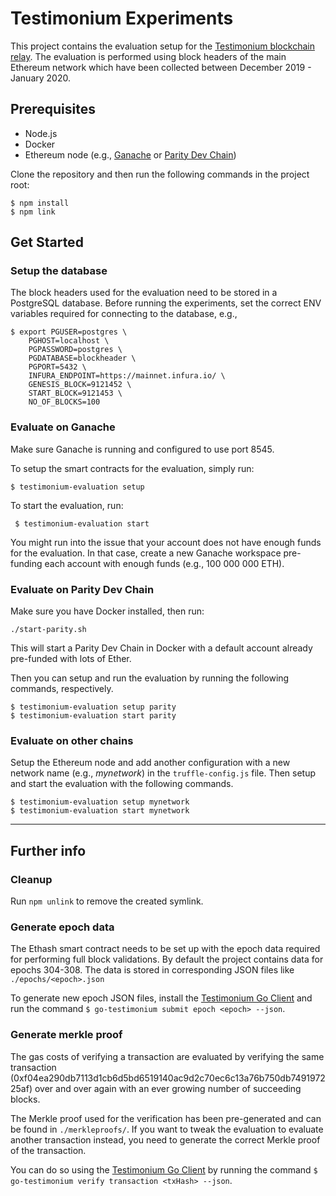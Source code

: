 # Testimonium Experiments
This project contains the evaluation setup for the [Testimonium blockchain relay](https://github.com/pantos-io/testimonium).
The evaluation is performed using block headers of the main Ethereum network which have been collected between December 2019 - January 2020.

## Prerequisites
* Node.js
* Docker
* Ethereum node (e.g., [Ganache](https://www.trufflesuite.com/ganache) or [Parity Dev Chain](https://wiki.parity.io/Private-development-chain))

Clone the repository and then run the following commands in the project root:
```shell script
$ npm install
$ npm link
```  

## Get Started

### Setup the database
The block headers used for the evaluation need to be stored in a PostgreSQL database.
Before running the experiments, set the correct ENV variables required for connecting to the database, e.g.,
```shell script
$ export PGUSER=postgres \
    PGHOST=localhost \
    PGPASSWORD=postgres \
    PGDATABASE=blockheader \
    PGPORT=5432 \
    INFURA_ENDPOINT=https://mainnet.infura.io/ \
    GENESIS_BLOCK=9121452 \
    START_BLOCK=9121453 \
    NO_OF_BLOCKS=100
```

### Evaluate on Ganache
Make sure Ganache is running and configured to use port 8545.

To setup the smart contracts for the evaluation, simply run:
```shell script
$ testimonium-evaluation setup
```

To start the evaluation, run:
```
 $ testimonium-evaluation start
```

You might run into the issue that your account does not have enough funds for the evaluation.
In that case, create a new Ganache workspace pre-funding each account with enough funds (e.g., 100 000 000 ETH).

### Evaluate on Parity Dev Chain
Make sure you have Docker installed, then run:
```shell script
./start-parity.sh
```
This will start a Parity Dev Chain in Docker with a default account already pre-funded with lots of Ether.

Then you can setup and run the evaluation by running the following commands, respectively.
```shell script
$ testimonium-evaluation setup parity
$ testimonium-evaluation start parity
```

### Evaluate on other chains
Setup the Ethereum node and add another configuration with a new network name (e.g., _mynetwork_) in the `truffle-config.js` file.
Then setup and start the evaluation with the following commands.
```shell script
$ testimonium-evaluation setup mynetwork
$ testimonium-evaluation start mynetwork
```

---
## Further info
### Cleanup
Run `npm unlink` to remove the created symlink.

### Generate epoch data
The Ethash smart contract needs to be set up with the epoch data required for performing full block validations.
By default the project contains data for epochs 304-308. 
The data is stored in corresponding JSON files like `./epochs/<epoch>.json`

To generate new epoch JSON files, install the [Testimonium Go Client](https://github.com/pantos-io/go-testimonium) 
and run the command `$ go-testimonium submit epoch <epoch> --json`.

### Generate merkle proof
The gas costs of verifying a transaction are evaluated by verifying the same transaction (0xf04ea290db7113d1cb6d5bd6519140ac9d2c70ec6c13a76b750db749197225af) 
over and over again with an ever growing number of succeeding blocks.

The Merkle proof used for the verification has been pre-generated and can be found in `./merkleproofs/`.
If you want to tweak the evaluation to evaluate another transaction instead, you need to generate the correct Merkle proof of the transaction.

You can do so using the [Testimonium Go Client](https://github.com/pantos-io/go-testimonium) 
by running the command `$ go-testimonium verify transaction <txHash> --json`. 

